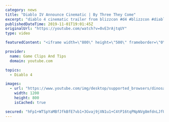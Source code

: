 ```yaml
---
category: news
title: "Diablo IV Announce Cinematic | By Three They Come"
excerpt: "diablo 4 cinematic trailer from blizzcon #d4 #blizzcon #diablo."
publishedDateTime: 2019-11-01T19:01:45Z
originalUrl: "https://youtube.com/watch?v=0vE3rAjtqUY"
type: video

featuredContent: "<iframe width=\"800\" height=\"500\" frameborder=\"0\" src=\"https://www.youtube.com/embed/0vE3rAjtqUY\" allow=\"accelerometer; autoplay; encrypted-media; gyroscope; picture-in-picture\" allowfullscreen></iframe>"

provider:
  name: Game Clips And Tips
  domain: youtube.com

topics:
  - Diablo 4

images:
  - url: "https://www.youtube.com/img/desktop/supported_browsers/dinosaur.png"
    width: 1200
    height: 800
    isCached: true

secured: "hFp1+WTSpYaMBfJfkBfE7vb1+3Gvaj9jXN1u1+C4tP16tqPNpNVg8mfdnLJfUARcNFHfwKuNixBPDXsXvNT34i002MfCARQOJFlkvvAUz8ZaVLGj/ASF9oWkCPCBsVPlI0JBheIBw8qnzmTUfKRqEa+/1ffTuBa6cMdZtDdu6HjH2gJQf4bcchpU/xL4rTJcfXj02/EbVyhp2rDN02NpQ7PazykRG1d7wwS7mf1hQ7sJtgR8TX8+3olSzkSFMPFHBbi6+miS4N8rJ3YmsoEleMVRuEOIe7JCb+ryHfLGvKR5xa41TBCt/hAvqs0u9I388k3LRJT6FIV5EbtqU3AsXp+g1XiFsL+Sx003YL9BN0Kf3L6GU4z4jDLo2DPpoS1KtkoHQsdQqrIxzdEpVQDGZQ==;l3+V7TDACHQe8ml/qPCpNg=="
---
```


